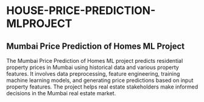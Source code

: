 # HOUSE-PRICE-PREDICTION-MLPROJECT


<h2>Mumbai Price Prediction of Homes ML Project</h2>
<p>The Mumbai Price Prediction of Homes ML project predicts residential property prices in Mumbai using historical data and various property features. It involves data preprocessing, feature engineering, training machine learning models, and generating price predictions based on input property features. The project helps real estate stakeholders make informed decisions in the Mumbai real estate market.</p>



